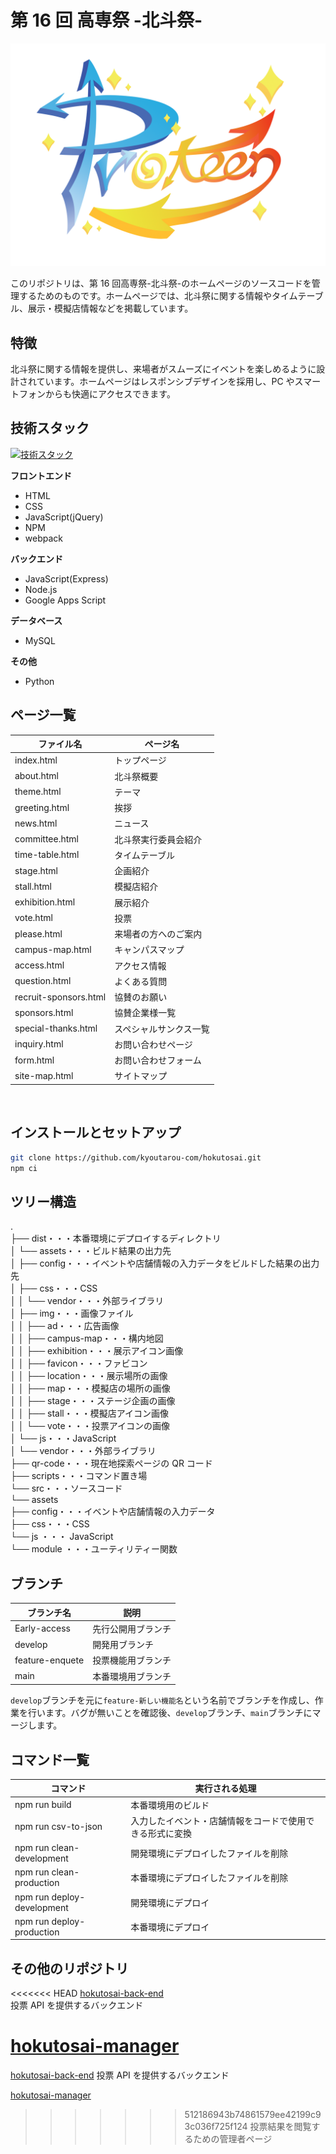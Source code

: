 # 第 16 回 高専祭 -北斗祭-

![ロゴ](./dist/assets/img/hokutosai-logo.png)

このリポジトリは、第 16 回高専祭-北斗祭-のホームページのソースコードを管理するためのものです。ホームページでは、北斗祭に関する情報やタイムテーブル、展示・模擬店情報などを掲載しています。

## 特徴

北斗祭に関する情報を提供し、来場者がスムーズにイベントを楽しめるように設計されています。ホームページはレスポンシブデザインを採用し、PC やスマートフォンからも快適にアクセスできます。

## 技術スタック

[![技術スタック](https://skillicons.dev/icons?i=html,css,js,npm,webpack,python)](https://skillicons.dev)

**フロントエンド**

-   HTML
-   CSS
-   JavaScript(jQuery)
-   NPM
-   webpack

**バックエンド**

-   JavaScript(Express)
-   Node.js
-   Google Apps Script

**データベース**

-   MySQL

**その他**

-   Python

## ページ一覧

| ファイル名            | ページ名               |
| --------------------- | ---------------------- |
| index.html            | トップページ           |
| about.html            | 北斗祭概要             |
| theme.html            | テーマ                 |
| greeting.html         | 挨拶                   |
| news.html             | ニュース               |
| committee.html        | 北斗祭実行委員会紹介   |
| time-table.html       | タイムテーブル         |
| stage.html            | 企画紹介               |
| stall.html            | 模擬店紹介             |
| exhibition.html       | 展示紹介               |
| vote.html             | 投票                   |
| please.html           | 来場者の方へのご案内   |
| campus-map.html       | キャンパスマップ       |
| access.html           | アクセス情報           |
| question.html         | よくある質問           |
| recruit-sponsors.html | 協賛のお願い           |
| sponsors.html         | 協賛企業様一覧         |
| special-thanks.html   | スペシャルサンクス一覧 |
| inquiry.html          | お問い合わせページ     |
| form.html             | お問い合わせフォーム   |
| site-map.html         | サイトマップ           |

<div align="center">
    <img src="./dist/assets/img/screen.png" alt="">
</div>

## インストールとセットアップ

```bash
git clone https://github.com/kyoutarou-com/hokutosai.git
npm ci
```

## ツリー構造

.</br>
├── dist・・・本番環境にデプロイするディレクトリ</br>
│ └── assets・・・ビルド結果の出力先</br>
│ ├── config・・・イベントや店舗情報の入力データをビルドした結果の出力先</br>
│ ├── css・・・CSS</br>
│ │ └── vendor・・・外部ライブラリ</br>
│ ├── img・・・画像ファイル</br>
│ │ ├── ad・・・広告画像</br>
│ │ ├── campus-map・・・構内地図</br>
│ │ ├── exhibition・・・展示アイコン画像</br>
│ │ ├── favicon・・・ファビコン</br>
│ │ ├── location・・・展示場所の画像</br>
│ │ ├── map・・・模擬店の場所の画像</br>
│ │ ├── stage・・・ステージ企画の画像</br>
│ │ ├── stall・・・模擬店アイコン画像</br>
│ │ └── vote・・・投票アイコンの画像</br>
│ └── js・・・JavaScript</br>
│ └── vendor・・・外部ライブラリ</br>
├── qr-code・・・現在地探索ページの QR コード</br>
├── scripts・・・コマンド置き場</br>
└── src・・・ソースコード</br>
└── assets</br>
├── config・・・イベントや店舗情報の入力データ</br>
├── css・・・CSS</br>
└── js ・・・ JavaScript</br>
└── module ・・・ユーティリティー関数</br>

## ブランチ

| ブランチ名      | 説明               |
| --------------- | ------------------ |
| Early-access    | 先行公開用ブランチ |
| develop         | 開発用ブランチ     |
| feature-enquete | 投票機能用ブランチ |
| main            | 本番環境用ブランチ |

`develop`ブランチを元に`feature-新しい機能名`という名前でブランチを作成し、作業を行います。バグが無いことを確認後、`develop`ブランチ、`main`ブランチにマージします。

## コマンド一覧

| コマンド                   | 実行される処理                                           |
| -------------------------- | -------------------------------------------------------- |
| npm run build              | 本番環境用のビルド                                       |
| npm run csv-to-json        | 入力したイベント・店舗情報をコードで使用できる形式に変換 |
| npm run clean-development  | 開発環境にデプロイしたファイルを削除                     |
| npm run clean-production   | 本番環境にデプロイしたファイルを削除                     |
| npm run deploy-development | 開発環境にデプロイ                                       |
| npm run deploy-production  | 本番環境にデプロイ                                       |

## その他のリポジトリ

<<<<<<< HEAD
[hokutosai-back-end](https://github.com/mako0523/hokutosai-back-end.git)</br>
投票 API を提供するバックエンド

# [hokutosai-manager](https://github.com/mako0523/hokutosai-manager.git)</br>

[hokutosai-back-end](https://github.com/mako0523/hokutosai-back-end.git)
投票 API を提供するバックエンド

[hokutosai-manager](https://github.com/mako0523/hokutosai-manager.git)

> > > > > > > 512186943b74861579ee42199c93c036f725f124
> > > > > > > 投票結果を閲覧するための管理者ページ
